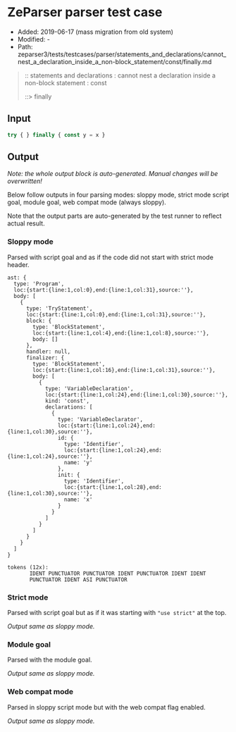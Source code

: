 # ZeParser parser test case

- Added: 2019-06-17 (mass migration from old system)
- Modified: -
- Path: zeparser3/tests/testcases/parser/statements_and_declarations/cannot_nest_a_declaration_inside_a_non-block_statement/const/finally.md

> :: statements and declarations : cannot nest a declaration inside a non-block statement : const
>
> ::> finally

## Input

`````js
try { } finally { const y = x }
`````

## Output

_Note: the whole output block is auto-generated. Manual changes will be overwritten!_

Below follow outputs in four parsing modes: sloppy mode, strict mode script goal, module goal, web compat mode (always sloppy).

Note that the output parts are auto-generated by the test runner to reflect actual result.

### Sloppy mode

Parsed with script goal and as if the code did not start with strict mode header.

`````
ast: {
  type: 'Program',
  loc:{start:{line:1,col:0},end:{line:1,col:31},source:''},
  body: [
    {
      type: 'TryStatement',
      loc:{start:{line:1,col:0},end:{line:1,col:31},source:''},
      block: {
        type: 'BlockStatement',
        loc:{start:{line:1,col:4},end:{line:1,col:8},source:''},
        body: []
      },
      handler: null,
      finalizer: {
        type: 'BlockStatement',
        loc:{start:{line:1,col:16},end:{line:1,col:31},source:''},
        body: [
          {
            type: 'VariableDeclaration',
            loc:{start:{line:1,col:24},end:{line:1,col:30},source:''},
            kind: 'const',
            declarations: [
              {
                type: 'VariableDeclarator',
                loc:{start:{line:1,col:24},end:{line:1,col:30},source:''},
                id: {
                  type: 'Identifier',
                  loc:{start:{line:1,col:24},end:{line:1,col:24},source:''},
                  name: 'y'
                },
                init: {
                  type: 'Identifier',
                  loc:{start:{line:1,col:28},end:{line:1,col:30},source:''},
                  name: 'x'
                }
              }
            ]
          }
        ]
      }
    }
  ]
}

tokens (12x):
       IDENT PUNCTUATOR PUNCTUATOR IDENT PUNCTUATOR IDENT IDENT
       PUNCTUATOR IDENT ASI PUNCTUATOR
`````

### Strict mode

Parsed with script goal but as if it was starting with `"use strict"` at the top.

_Output same as sloppy mode._

### Module goal

Parsed with the module goal.

_Output same as sloppy mode._

### Web compat mode

Parsed in sloppy script mode but with the web compat flag enabled.

_Output same as sloppy mode._
